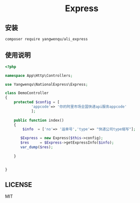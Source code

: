 <h1 align="center">Express</h1>


## 安装
```shell
composer require yangwenqu/ali_express
```

## 使用说明

```php
<?php

namespace App\Http\Controllers;

use Yangwenqu\NationalExpress\Express;

class DemoController
{
    protected $config = [
            'appcode'=> '你的阿里市场全国快递api服务appcode'
            ];
    
    public function index()
    {
        $info  = ['no'=> '运单号','type'=> "快递公司type缩写"];

       $Express = new Express($this->config);
       $res     = $Express->getExpressInfo($info);
       var_dump($res);
       
    }

    
}
```


## LICENSE
MIT

